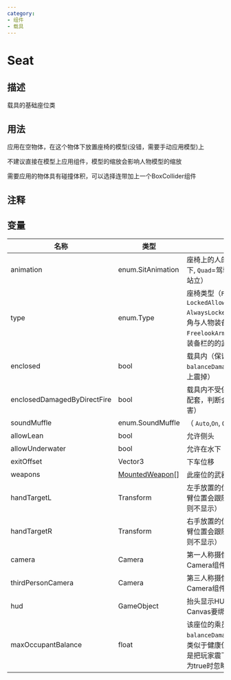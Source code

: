```yaml
---
category: 
- 组件
- 载具
---
```

# Seat

## 描述

载具的基础座位类

## 用法

应用在空物体，在这个物体下放置座椅的模型(没错，需要手动应用模型)上

不建议直接在模型上应用组件，模型的缩放会影响人物模型的缩放

需要应用的物体具有碰撞体积，可以选择连带加上一个BoxCollider组件

## 注释

## 变量
| 名称 | 类型 | 描述 |
| ----------- | ----------- | ----------- |
| animation | enum.SitAnimation | 座椅上的人的动作（`Chair`=坐下, `Quad`=驾驶车辆, `Standing`=站立） |
| type | enum.Type | 座椅类型（`FreelookUnarmed`, `LockedAllowFreelookUnarmed`, `AlwaysLockedUnarmed`=锁定视角与人物装备栏的的武器, `FreelookArmed`=允许使用人物装备栏的的武器） |
| enclosed | bool | 载具内（保证人物不受`balanceDamage`的伤害从座位上震掉） |
| enclosedDamagedByDirectFire | bool | 载具内不受保护（与`enclosed`配套，判断会不会造成溅射伤害） |
| soundMuffle | enum.SoundMuffle | （ `Auto`,`On`, `Off` ） |
| allowLean | bool | 允许侧头 |
| allowUnderwater | bool | 允许在水下 |
| exitOffset | Vector3 | 下车位移 |
| weapons | [MountedWeapon](./MountedWeapon.md)[] | 此座位的武器 |
| handTargetL | Transform | 左手放置的位置（空物体，手臂位置会跟随这个物体。留空则不显示） |
| handTargetR | Transform | 右手放置的位置（空物体，手臂位置会跟随这个物体。留空则不显示） |
| camera | Camera | 第一人称摄像机（需保持Camera组件的禁用） |
| thirdPersonCamera | Camera | 第三人称摄像机（需保持Camera组件的禁用） |
| hud | GameObject | 抬头显示HUB（此HUB的Canvas要绑定相机） |
| maxOccupantBalance | float | 该座位的乘员平衡（受`balanceDamage`的最大限度，类似于健康值，但造成的效果是把玩家震下载具，`enclosed`为true时忽略） |
